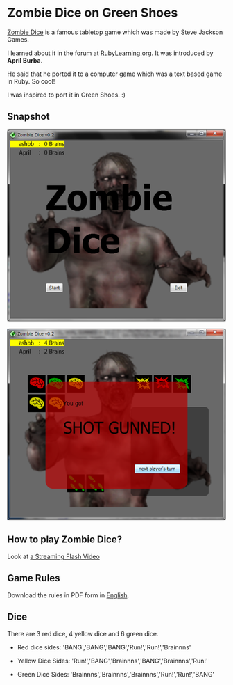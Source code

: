 Zombie Dice on Green Shoes
=====================

[Zombie Dice](http://www.sjgames.com/dice/zombiedice/) is a famous tabletop game which was made by Steve Jackson Games.

I learned about it in the forum at [RubyLearning.org](http://rubylearning.org). It was introduced by **April Burba**. 

He said that he ported it to a computer game which was a text based game in Ruby. So cool!

I was inspired to port it in Green Shoes. :)


Snapshot
---------
![zombie-dice-on-green-shoes-v0.1.png](http://github.com/ashbb/zombie_dice/raw/master/zombie-dice-on-green-shoes-v0.1.png)

![zombie-dice-shot-gunned.png](http://github.com/ashbb/zombie_dice/raw/master/zombie-dice-shot-gunned.png)


How to play Zombie Dice?
------------------------
Look at [a Streaming Flash Video](http://www.rin-shun.com/shoes/zombie_dice.swf.html)


Game Rules
-----------
Download the rules in PDF form in [English](http://www.sjgames.com/dice/zombiedice/img/ZDRules_English.pdf).


Dice
----
There are 3 red dice, 4 yellow dice and 6 green dice.

- Red dice sides: 'BANG','BANG','BANG','Run!','Run!','Brainnns'

- Yellow Dice Sides: 'Run!','BANG','Brainnns','BANG','Brainnns','Run!'

- Green Dice Sides: 'Brainnns','Brainnns','Brainnns','Run!','Run!','BANG'

